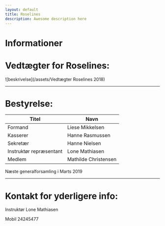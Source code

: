 ```yaml
---
layout: default
title: Roselines
description: Awesome description here
---
```





# **Informationer**

# Vedtægter for Roselines:


![beskrivelse](/assets/Vedtægter Roselines 2018) 



---



# **Bestyrelse:**

Titel | Navn
--- | ---
Formand | Liese Mikkelsen
Kasserer | Hanne Rasmussen
Sekretær | Hanne Nielsen
Instruktør repræsentant | Lone Mathiasen
Medlem | Mathilde Christensen


Næste generalforsamling i Marts 2019


---



# Kontakt for yderligere info: 

Instruktør Lone Mathiasen

Mobil 24245477
